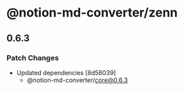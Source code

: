 # @notion-md-converter/zenn

## 0.6.3

### Patch Changes

- Updated dependencies [8d58039]
  - @notion-md-converter/core@0.6.3
